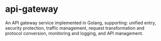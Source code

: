 # api-gateway
An API gateway service implemented in Golang, supporting: unified entry, security protection, traffic management, request transformation and protocol conversion, monitoring and logging, and API management.
